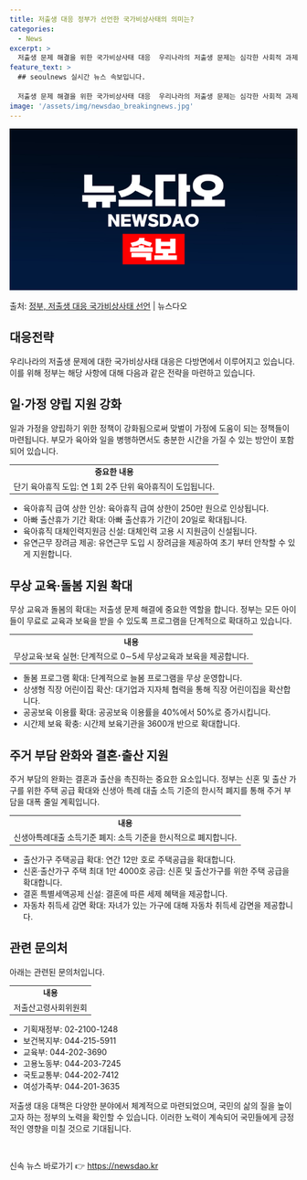 ```yaml
---
title: 저출생 대응 정부가 선언한 국가비상사태의 의미는?
categories:
  - News
excerpt: >
  저출생 문제 해결을 위한 국가비상사태 대응  우리나라의 저출생 문제는 심각한 사회적 과제로 대두되고 있습니다…
feature_text: >
  ## seoulnews 실시간 뉴스 속보입니다.

  저출생 문제 해결을 위한 국가비상사태 대응  우리나라의 저출생 문제는 심각한 사회적 과제로 대두되고 있습니다…
image: '/assets/img/newsdao_breakingnews.jpg'
---
```


![뉴스다오 속보](/assets/img/newsdao_breakingnews.jpg)

<p>출처: <a href="https://newsdao.kr/4323" rel="dofollow">정부, 저출생 대응 국가비상사태 선언</a> | 뉴스다오</p>

<h2 data-ke-size="size26">대응전략</h2>
<p data-ke-size="size16">우리나라의 저출생 문제에 대한 국가비상사태 대응은 다방면에서 이루어지고 있습니다. 이를 위해 정부는 해당 사항에 대해 다음과 같은 전략을 마련하고 있습니다.</p>

<h2 data-ke-size="size24">일·가정 양립 지원 강화</h2>
<p data-ke-size="size16">일과 가정을 양립하기 위한 정책이 강화됨으로써 맞벌이 가정에 도움이 되는 정책들이 마련됩니다. 부모가 육아와 일을 병행하면서도 충분한 시간을 가질 수 있는 방안이 포함되어 있습니다.</p>

<table>
  <tr>
    <td style="text-align: center; height: 17px;"><b>중요한 내용</b></td>
  </tr>
  <tr>
    <td>단기 육아휴직 도입: 연 1회 2주 단위 육아휴직이 도입됩니다.</td>
  </tr>
</table>
<ul>
  <li>육아휴직 급여 상한 인상: 육아휴직 급여 상한이 250만 원으로 인상됩니다.</li>
  <li>아빠 출산휴가 기간 확대: 아빠 출산휴가 기간이 20일로 확대됩니다.</li>
  <li>육아휴직 대체인력지원금 신설: 대체인력 고용 시 지원금이 신설됩니다.</li>
  <li>유연근무 장려금 제공: 유연근무 도입 시 장려금을 제공하여 초기 부터 안착할 수 있게 지원합니다.</li>
</ul>

<h2 data-ke-size="size24">무상 교육·돌봄 지원 확대</h2>
<p data-ke-size="size16">무상 교육과 돌봄의 확대는 저출생 문제 해결에 중요한 역할을 합니다. 정부는 모든 아이들이 무료로 교육과 보육을 받을 수 있도록 프로그램을 단계적으로 확대하고 있습니다.</p>

<table>
  <tr>
    <td style="text-align: center; height: 17px;"><b>내용</b></td>
  </tr>
  <tr>
    <td>무상교육·보육 실현: 단계적으로 0∼5세 무상교육과 보육을 제공합니다.</td>
  </tr>
</table>
<ul>
  <li>돌봄 프로그램 확대: 단계적으로 늘봄 프로그램을 무상 운영합니다.</li>
  <li>상생형 직장 어린이집 확산: 대기업과 지자체 협력을 통해 직장 어린이집을 확산합니다.</li>
  <li>공공보육 이용률 확대: 공공보육 이용률을 40%에서 50%로 증가시킵니다.</li>
  <li>시간제 보육 확충: 시간제 보육기관을 3600개 반으로 확대합니다.</li>
</ul>

<h2 data-ke-size="size24">주거 부담 완화와 결혼·출산 지원</h2>
<p data-ke-size="size16">주거 부담의 완화는 결혼과 출산을 촉진하는 중요한 요소입니다. 정부는 신혼 및 출산 가구를 위한 주택 공급 확대와 신생아 특례 대출 소득 기준의 한시적 폐지를 통해 주거 부담을 대폭 줄일 계획입니다.</p>

<table>
  <tr>
    <td style="text-align: center; height: 17px;"><b>내용</b></td>
  </tr>
  <tr>
    <td>신생아특례대출 소득기준 폐지: 소득 기준을 한시적으로 폐지합니다.</td>
  </tr>
</table>
<ul>
  <li>출산가구 주택공급 확대: 연간 12만 호로 주택공급을 확대합니다.</li>
  <li>신혼·출산가구 주택 최대 1만 4000호 공급: 신혼 및 출산가구를 위한 주택 공급을 확대합니다.</li>
  <li>결혼 특별세액공제 신설: 결혼에 따른 세제 혜택을 제공합니다.</li>
  <li>자동차 취득세 감면 확대: 자녀가 있는 가구에 대해 자동차 취득세 감면을 제공합니다.</li>
</ul>

<h2 data-ke-size="size24">관련 문의처</h2>
<p data-ke-size="size16">아래는 관련된 문의처입니다.</p>
<table>
  <tr>
    <td style="text-align: center; height: 17px;"><b>내용</b></td>
  </tr>
  <tr>
    <td>저출산고령사회위원회</td>
  </tr>
</table>
<ul>
  <li>기획재정부: 02-2100-1248</li>
  <li>보건복지부: 044-215-5911</li>
  <li>교육부: 044-202-3690</li>
  <li>고용노동부: 044-203-7245</li>
  <li>국토교통부: 044-202-7412</li>
  <li>여성가족부: 044-201-3635</li>
</ul>

<p data-ke-size="size16">저출생 대응 대책은 다양한 분야에서 체계적으로 마련되었으며, 국민의 삶의 질을 높이고자 하는 정부의 노력을 확인할 수 있습니다. 이러한 노력이 계속되어 국민들에게 긍정적인 영향을 미칠 것으로 기대됩니다.</p>
<p data-ke-size="size16">&nbsp;</p> 

신속 뉴스 바로가기 👉 <a href="https://newsdao.kr" rel="dofollow">https://newsdao.kr</a>


